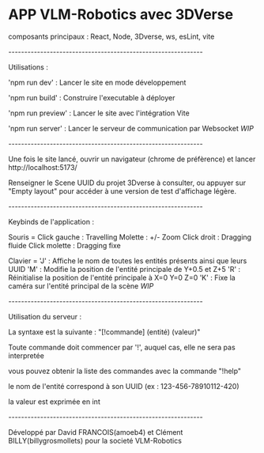 # APP VLM-Robotics avec 3DVerse #

composants principaux : React, Node, 3Dverse, ws, esLint, vite

*-------------------------------------------------------------*

Utilisations :

'npm run dev' : Lancer le site en mode développement

'npm run build' : Construire l'executable à déployer

'npm run preview' : Lancer le site avec l'intégration Vite

'npm run server' : Lancer le serveur de communication par Websocket *WIP*

*-------------------------------------------------------------*

Une fois le site lancé, ouvrir un navigateur (chrome de préfèrence) et lancer http://localhost:5173/ 

Renseigner le Scene UUID du projet 3Dverse à consulter, ou appuyer sur "Empty layout" pour accéder à une version de test d'affichage légère.

*-------------------------------------------------------------*

Keybinds de l'application :

Souris =   Click gauche : Travelling
           Molette : +/- Zoom
           Click droit : Dragging fluide
           Click molette : Dragging fixe

Clavier =  'J' : Affiche le nom de toutes les entités présents ainsi que leurs UUID
           'M' : Modifie la position de l'entité principale de Y+0.5 et Z+5
           'R' : Réinitialise la position de l'entité principale à X=0 Y=0 Z=0
           'K' : Fixe la caméra sur l'entité principal de la scène *WIP*

*-------------------------------------------------------------*

Utilisation du serveur :

La syntaxe est la suivante : "[!commande] (entité) (valeur)"

Toute commande doit commencer par '!', auquel cas, elle ne sera pas interpretée

vous pouvez obtenir la liste des commandes avec la commande "!help"

le nom de l'entité correspond à son UUID (ex : 123-456-78910112-420)

la valeur est exprimée en int

*-------------------------------------------------------------*

Développé par David FRANCOIS(amoeb4) et Clément BILLY(billygrosmollets) pour la societé VLM-Robotics
